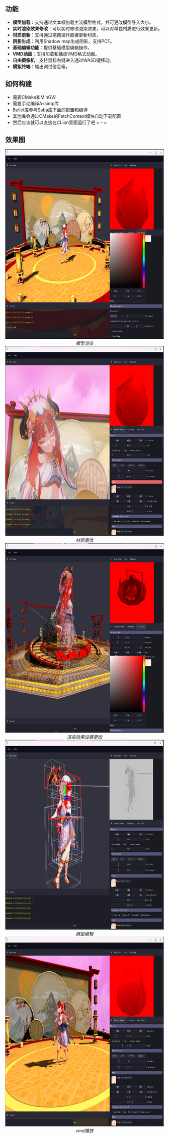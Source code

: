 ## 功能
- **模型加载**：支持通过文本框加载主流模型格式，并可更改模型导入大小。
- **实时渲染效果修改**：可以实时修改渲染效果，可以对单独材质进行效果更新。
- **材质更新**：支持通过拖拽操作直接更新材质。
- **阴影生成**：利用Shadow map生成阴影，支持PCF。
- **基础编辑功能**：提供基础模型编辑操作。
- **VMD动画**：支持加载和播放VMD格式动画。
- **自由摄像机**：支持鼠标右键进入通过WASD键移动。
- **模拟终端**：输出调试信息等。

## 如何构建
- 需要CMake和MinGW
- 需要手动编译Assimp库
- Bullet库参考Saba库下面的配置和编译
- 其他库会通过CMake的FetchContext模块自动下载配置
- 然后应该就可以直接在CLion里面运行了吧 = - =

## 效果图
<div style="text-align: center">
  <img src="ReadMeImage/img_2.png" width="900" height="600" alt="">
  <br>
  <em>模型渲染</em>
</div>

<div style="text-align: center">
  <img src="ReadMeImage/img_3.png" width="900" height="600" alt="">
  <br>
<em>材质更改</em>
</div>

<div style="text-align: center">
  <img src="ReadMeImage/img_4.png" width="900" height="600" alt="">
  <br>
<em>渲染效果设置更改</em>
</div>

<div style="text-align: center">
  <img src="ReadMeImage/img_5.png" width="900" height="600" alt="">
  <br>
<em>模型编辑</em>
</div>

<div style="text-align: center">
  <img src="ReadMeImage/img_6.png" width="900" height="600" alt="">
  <br>
<em>vmd播放</em>
</div>

